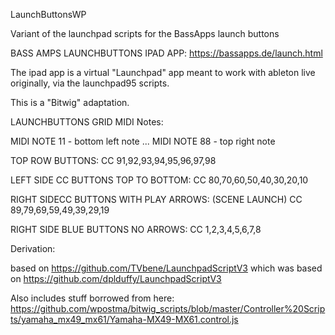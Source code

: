 LaunchButtonsWP 

Variant of the launchpad scripts for the BassApps launch buttons

BASS AMPS LAUNCHBUTTONS IPAD APP:
https://bassapps.de/launch.html


The ipad app is a virtual "Launchpad" app meant to work with ableton live originally, via the launchpad95 scripts.

This is a "Bitwig" adaptation.


LAUNCHBUTTONS GRID MIDI Notes:

 MIDI NOTE 11 - bottom left note
 ...
 MIDI NOTE 88 - top right note
 
 TOP ROW BUTTONS:
 CC 91,92,93,94,95,96,97,98

LEFT SIDE CC BUTTONS TOP TO BOTTOM:
CC 80,70,60,50,40,30,20,10

RIGHT SIDECC BUTTONS WITH PLAY ARROWS: (SCENE LAUNCH)
CC 89,79,69,59,49,39,29,19

RIGHT SIDE BLUE BUTTONS NO ARROWS:
CC 1,2,3,4,5,6,7,8


Derivation:

based on https://github.com/TVbene/LaunchpadScriptV3
which was based on https://github.com/dplduffy/LaunchpadScriptV3

Also includes stuff borrowed from here:
  https://github.com/wpostma/bitwig_scripts/blob/master/Controller%20Scripts/yamaha_mx49_mx61/Yamaha-MX49-MX61.control.js

